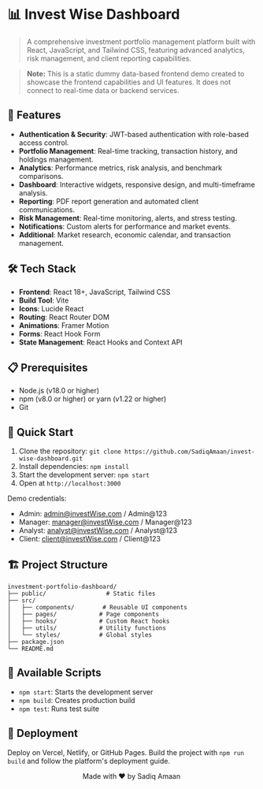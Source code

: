 # 📊 Invest Wise Dashboard

> A comprehensive investment portfolio management platform built with React, JavaScript, and Tailwind CSS, featuring advanced analytics, risk management, and client reporting capabilities.

> **Note:** This is a static dummy data-based frontend demo created to showcase the frontend capabilities and UI features. It does not connect to real-time data or backend services.

## 🚀 Features

- **Authentication & Security**: JWT-based authentication with role-based access control.
- **Portfolio Management**: Real-time tracking, transaction history, and holdings management.
- **Analytics**: Performance metrics, risk analysis, and benchmark comparisons.
- **Dashboard**: Interactive widgets, responsive design, and multi-timeframe analysis.
- **Reporting**: PDF report generation and automated client communications.
- **Risk Management**: Real-time monitoring, alerts, and stress testing.
- **Notifications**: Custom alerts for performance and market events.
- **Additional**: Market research, economic calendar, and transaction management.

## 🛠️ Tech Stack

- **Frontend**: React 18+, JavaScript, Tailwind CSS
- **Build Tool**: Vite
- **Icons**: Lucide React
- **Routing**: React Router DOM
- **Animations**: Framer Motion
- **Forms**: React Hook Form
- **State Management**: React Hooks and Context API

## 📋 Prerequisites

- Node.js (v18.0 or higher)
- npm (v8.0 or higher) or yarn (v1.22 or higher)
- Git

## 🚀 Quick Start

1. Clone the repository: `git clone https://github.com/SadiqAmaan/invest-wise-dashboard.git`
2. Install dependencies: `npm install`
3. Start the development server: `npm start`
4. Open at `http://localhost:3000`

Demo credentials:
- Admin: admin@investWise.com / Admin@123
- Manager: manager@investWise.com / Manager@123
- Analyst: analyst@investWise.com / Analyst@123
- Client: client@investWise.com / Client@123

## 🏗️ Project Structure

```
investment-portfolio-dashboard/
├── public/                 # Static files
├── src/
│   ├── components/        # Reusable UI components
│   ├── pages/            # Page components
│   ├── hooks/            # Custom React hooks
│   ├── utils/            # Utility functions
│   └── styles/           # Global styles
├── package.json
└── README.md
```

## 🔧 Available Scripts

- `npm start`: Starts the development server
- `npm build`: Creates production build
- `npm test`: Runs test suite

## 🚀 Deployment

Deploy on Vercel, Netlify, or GitHub Pages. Build the project with `npm run build` and follow the platform's deployment guide.

<div align="center">
Made with ❤️ by Sadiq Amaan
</div>
